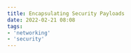 ```yaml
---
title: Encapsulating Security Payloads
date: 2022-02-21 08:08
tags:
- 'networking'
- 'security'
---
```



